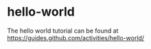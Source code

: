 # hello-world

The hello world tutorial can be found at https://guides.github.com/activities/hello-world/
